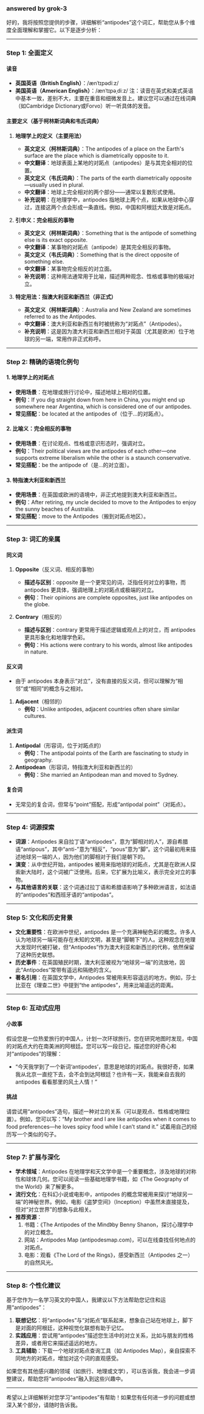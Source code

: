 ### answered by grok-3
好的，我将按照您提供的步骤，详细解析“antipodes”这个词汇，帮助您从多个维度全面理解和掌握它。以下是逐步分析：

---

### Step 1: 全面定义

#### 读音
- **英国英语（British English）**：/ænˈtɪpədiːz/
- **美国英语（American English）**：/ænˈtɪpəˌdiːz/
注：读音在英式和美式英语中基本一致，差别不大，主要在重音和细微发音上。建议您可以通过在线词典（如Cambridge Dictionary或Forvo）听一听具体的发音。

#### 主要定义（基于柯林斯词典和韦氏词典）
1. **地理学上的定义（主要用法）**
   - **英文定义（柯林斯词典）**：The antipodes of a place on the Earth's surface are the place which is diametrically opposite to it.
   - **中文翻译**：地球表面上某地的对跖点（antipodes）是与其完全相对的位置。
   - **英文定义（韦氏词典）**：The parts of the earth diametrically opposite —usually used in plural.
   - **中文翻译**：地球上完全相对的两个部分——通常以复数形式使用。
   - **补充说明**：在地理学中，antipodes 指地球上两个点，如果从地球中心穿过，连接这两个点会形成一条直线。例如，中国和阿根廷大致是对跖点。

2. **引申义：完全相反的事物**
   - **英文定义（柯林斯词典）**：Something that is the antipode of something else is its exact opposite.
   - **中文翻译**：某事物的对跖点（antipode）是其完全相反的事物。
   - **英文定义（韦氏词典）**：Something that is the direct opposite of something else.
   - **中文翻译**：某事物完全相反的对立面。
   - **补充说明**：这种用法通常用于比喻，描述两种观念、性格或事物的极端对立。

3. **特定用法：指澳大利亚和新西兰（非正式）**
   - **英文定义（柯林斯词典）**：Australia and New Zealand are sometimes referred to as the Antipodes.
   - **中文翻译**：澳大利亚和新西兰有时被统称为“对跖点”（Antipodes）。
   - **补充说明**：这是因为澳大利亚和新西兰相对于英国（尤其是欧洲）位于地球的另一端，常用作非正式称呼。

---

### Step 2: 精确的语境化例句

#### 1. 地理学上的对跖点
- **使用场景**：在地理或旅行讨论中，描述地球上相对的位置。
- **例句**：If you dig straight down from here in China, you might end up somewhere near Argentina, which is considered one of our antipodes.
- **常见搭配**：be located at the antipodes of（位于...的对跖点）。

#### 2. 比喻义：完全相反的事物
- **使用场景**：在讨论观点、性格或意识形态时，强调对立。
- **例句**：Their political views are the antipodes of each other—one supports extreme liberalism while the other is a staunch conservative.
- **常见搭配**：be the antipode of（是...的对立面）。

#### 3. 特指澳大利亚和新西兰
- **使用场景**：在英国或欧洲的语境中，非正式地提到澳大利亚和新西兰。
- **例句**：After retiring, my uncle decided to move to the Antipodes to enjoy the sunny beaches of Australia.
- **常见搭配**：move to the Antipodes（搬到对跖点地区）。

---

### Step 3: 词汇的亲属

#### 同义词
1. **Opposite**（反义词、相反的事物）
   - **描述与区别**：opposite 是一个更常见的词，泛指任何对立的事物，而 antipodes 更具体，强调地理上的对跖点或极端的对立。
   - **例句**：Their opinions are complete opposites, just like antipodes on the globe.

2. **Contrary**（相反的）
   - **描述与区别**：contrary 更常用于描述逻辑或观点上的对立，而 antipodes 更具形象化和地理学色彩。
   - **例句**：His actions were contrary to his words, almost like antipodes in nature.

#### 反义词
- 由于 antipodes 本身表示“对立”，没有直接的反义词，但可以理解为“相邻”或“相同”的概念与之相对。
1. **Adjacent**（相邻的）
   - **例句**：Unlike antipodes, adjacent countries often share similar cultures.

#### 派生词
1. **Antipodal**（形容词，位于对跖点的）
   - **例句**：The antipodal points of the Earth are fascinating to study in geography.
2. **Antipodean**（形容词，特指澳大利亚和新西兰的）
   - **例句**：She married an Antipodean man and moved to Sydney.

#### 复合词
- 无常见的复合词，但常与“point”搭配，形成“antipodal point”（对跖点）。

---

### Step 4: 词源探索

- **词源**：Antipodes 来自拉丁语“antipodes”，意为“脚相对的人”，源自希腊语“antipous”，其中“anti-”意为“相反”，“pous”意为“脚”。这个词最初用来描述地球另一端的人，因为他们的脚相对于我们是朝下的。
- **演变**：从中世纪开始，antipodes 被用来指地球的对跖点，尤其是在欧洲人探索新大陆时，这个词被广泛使用。后来，它扩展为比喻义，表示完全对立的事物。
- **与其他语言的关联**：这个词通过拉丁语和希腊语影响了多种欧洲语言，如法语的“antipodes”和西班牙语的“antípodas”。

---

### Step 5: 文化和历史背景

- **文化重要性**：在欧洲中世纪，antipodes 是一个充满神秘色彩的概念。许多人认为地球另一端可能存在未知的文明，甚至是“脚朝下”的人。这种观念在地理大发现时代被打破，但“Antipodes”作为澳大利亚和新西兰的代称，依然保留了这种历史联想。
- **历史事件**：在英国殖民时期，澳大利亚被视为“地球另一端”的流放地，因此“Antipodes”常带有遥远和隔绝的含义。
- **著名引用**：在英国文学中，Antipodes 常被用来形容遥远的地方。例如，莎士比亚在《理查二世》中提到“the antipodes”，用来比喻遥远的距离。

---

### Step 6: 互动式应用

#### 小故事
假设您是一位热爱旅行的中国人，计划一次环球旅行。您在研究地图时发现，中国的对跖点大约在南美洲的阿根廷。您可以写一段日记，描述您的好奇心和对“antipodes”的理解：
- “今天我学到了一个新词‘antipodes’，意思是地球的对跖点。我很好奇，如果我从北京一直挖下去，会不会到达阿根廷？也许有一天，我能亲自去我的 antipodes 看看那里的风土人情！”

#### 挑战
请尝试用“antipodes”造句，描述一种对立的关系（可以是观点、性格或地理位置）。例如，您可以写：“My brother and I are like antipodes when it comes to food preferences—he loves spicy food while I can’t stand it.” 试着用自己的经历写一个类似的句子。

---

### Step 7: 扩展与深化

- **学术领域**：Antipodes 在地理学和天文学中是一个重要概念，涉及地球的对称性和球体几何。您可以阅读一些基础地理学书籍，如《The Geography of the World》来了解更多。
- **流行文化**：在科幻小说或电影中，antipodes 的概念常被用来探讨“地球另一端”的神秘世界。例如，电影《盗梦空间》（Inception）中虽然未直接提及，但对“对立世界”的想象与此相关。
- **推荐资源**：
  1. 书籍：《The Antipodes of the Mind》by Benny Shanon，探讨心理学中的对立概念。
  2. 网站：Antipodes Map (antipodesmap.com)，可以在线查找任何地点的对跖点。
  3. 电影：观看《The Lord of the Rings》，感受新西兰（Antipodes 之一）的自然风光。

---

### Step 8: 个性化建议

基于您作为一名学习英文的中国人，我建议以下方法帮助您记住和运用“antipodes”：
1. **联想记忆**：将“antipodes”与“对跖点”联系起来，想象自己站在地球上，脚下是对面的阿根廷，这种视觉化联想有助于记忆。
2. **实践应用**：尝试用“antipodes”描述您生活中的对立关系，比如与朋友的性格差异，或者用它来描述遥远的地方。
3. **工具辅助**：下载一个地球对跖点查询工具（如 Antipodes Map），亲自探索不同地方的对跖点，增加对这个词的直观感受。

如果您有其他感兴趣的领域（如旅行、地理或文学），可以告诉我，我会进一步调整建议，帮助您将“antipodes”融入到这些兴趣中。

---

希望以上详细解析对您学习“antipodes”有帮助！如果您有任何进一步的问题或想深入某个部分，请随时告诉我。